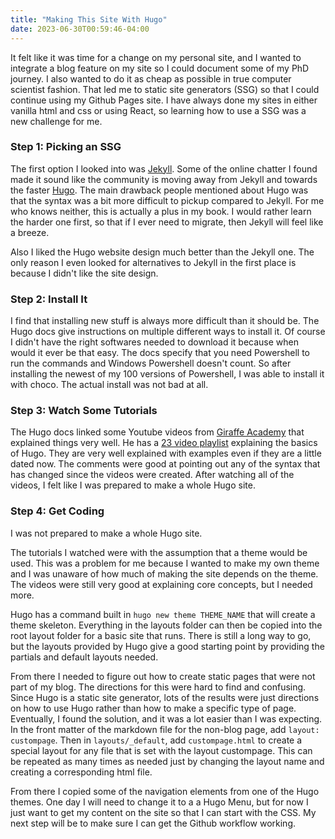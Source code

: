 ```yaml
---
title: "Making This Site With Hugo"
date: 2023-06-30T00:59:46-04:00
---
```


It felt like it was time for a change on my personal site, and I wanted to integrate a blog feature on my site so I could document some of my PhD journey. I also wanted to do it as cheap as possible in true computer scientist fashion. That led me to static site generators (SSG) so that I could continue using my Github Pages site. I have always done my sites in either vanilla html and css or using React, so learning how to use a SSG was a new challenge for me.

### Step 1: Picking an SSG

The first option I looked into was [Jekyll](https://jekyllrb.com/). Some of the online chatter I found made it sound like the community is moving away from Jekyll and towards the faster [Hugo](https://gohugo.io/). The main drawback people mentioned about Hugo was that the syntax was a bit more difficult to pickup compared to Jekyll. For me who knows neither, this is actually a plus in my book. I would rather learn the harder one first, so that if I ever need to migrate, then Jekyll will feel like a breeze.  

Also I liked the Hugo website design much better than the Jekyll one. The only reason I even looked for alternatives to Jekyll in the first place is because I didn't like the site design. 


### Step 2: Install It

I find that installing new stuff is always more difficult than it should be. The Hugo docs give instructions on multiple different ways to install it. Of course I didn't have the right softwares needed to download it because when would it ever be that easy. The docs specify that you need Powershell to run the commands and Windows Powershell doesn't count. So after installing the newest of my 100 versions of Powershell, I was able to install it with choco. The actual install was not bad at all.

### Step 3: Watch Some Tutorials

The Hugo docs linked some Youtube videos from [Giraffe Academy](https://www.youtube.com/@GiraffeAcademy) that explained things very well. He has a [23 video playlist](https://youtu.be/qtIqKaDlqXo) explaining the basics of Hugo. They are very well explained with examples even if they are a little dated now. The comments were good at pointing out any of the syntax that has changed since the videos were created. After watching all of the videos, I felt like I was prepared to make a whole Hugo site.

### Step 4: Get Coding

I was not prepared to make a whole Hugo site.

The tutorials I watched were with the assumption that a theme would be used. This was a problem for me because I wanted to make my own theme and I was unaware of how much of making the site depends on the theme. The videos were still very good at explaining core concepts, but I needed more.

Hugo has a command built in ```hugo new theme THEME_NAME``` that will create a theme skeleton. Everything in the layouts folder can then be copied into the root layout folder for a basic site that runs. There is still a long way to go, but the layouts provided by Hugo give a good starting point by providing the partials and default layouts needed.

From there I needed to figure out how to create static pages that were not part of my blog. The directions for this were hard to find and confusing. Since Hugo is a static site generator, lots of the results were just directions on how to use Hugo rather than how to make a specific type of page. Eventually, I found the solution, and it was a lot easier than I was expecting. In the front matter of the markdown file for the non-blog page, add ```layout: custompage```. Then in ```layouts/_default```, add ```custompage.html``` to create a special layout for any file that is set with the layout custompage. This can be repeated as many times as needed just by changing the layout name and creating a corresponding html file.

From there I copied some of the navigation elements from one of the Hugo themes. One day I will need to change it to a a Hugo Menu, but for now I just want to get my content on the site so that I can start with the CSS. My next step will be to make sure I can get the Github workflow working. 


